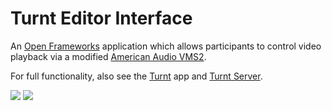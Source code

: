 # Turnt Editor Interface

An [Open Frameworks](http://openframeworks.cc/) application which allows participants to control video playback via a modified [American Audio VMS2](http://www.americandj.eu/en/vms2.html).

For full functionality, also see the [Turnt](https://github.com/MoonshotLab/Turnt) app and [Turnt Server](https://github.com/MoonshotLab/Turnt-Server).

![](http://i.imgur.com/eLG7ftT.gif)
![](http://i.imgur.com/soaiFiD.gif)
